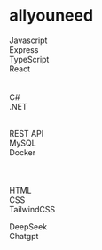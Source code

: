 # allyouneed

Javascript </br>
Express </br>
TypeScript </br>
React </br>
</br>
</br>
C# </br>
.NET </br>


</br>
REST API</br>
MySQL</br>
Docker </br>


</br>
</br>
</br>
HTML  </br>
CSS  </br>
TailwindCSS  </br>


DeepSeek  </br>
Chatgpt  </br>
  

